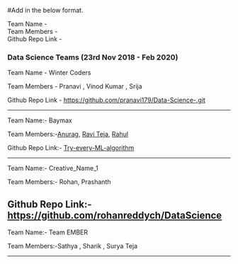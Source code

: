 #Add in the below format.

Team Name - </br>
Team Members - </br>
Github Repo Link - </br>


### Data Science Teams (23rd Nov 2018 - Feb 2020)

Team Name - Winter Coders  

Team Members - Pranavi , Vinod Kumar , Srija 

Github Repo Link - https://github.com/pranavi179/Data-Science-.git

----------------------------------------------------------------------------------------------------------------------------------
Team Name:- Baymax</br>

Team Members:-[Anurag](https://github.com/AnuragAnalog), [Ravi Teja](https://github.com/ravitejacms), [Rahul](https://github.com/rahulbabloo)

Github Repo Link:- [Try-every-ML-algorithm](https://github.com/AnuragAnalog/Try-every-ML-algorithm/)

----------------------------------------------------------------------------------------------------------------------------------
Team Name:- Creative_Name_1 <br/>

Team Members:- Rohan, Prashanth

Github Repo Link:- https://github.com/rohanreddych/DataScience 
----------------------------------------------------------------------------------------------------------------------------------
Team Name:- Team EMBER</br>

Team Members:-Sathya , Sharik , Surya Teja


----------------------------------------------------------------------------------------------------------------------------------
>
